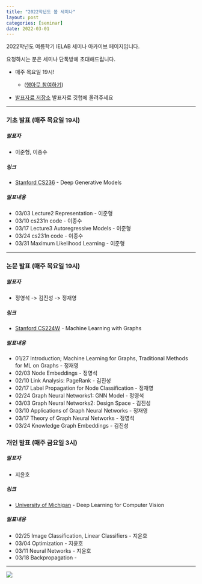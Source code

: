 ```yaml
---
title: "2022학년도 봄 세미나"
layout: post
categories: [seminar]
date: 2022-03-01
---
```


2022학년도 여름학기 IELAB 세미나 아카이브 페이지입니다. 

요청하시는 분은 세미나 단톡방에 초대해드립니다.


- 매주 목요일 19시!
	- ([행아웃 참여하기](https://meet.google.com/qmh-tzbp-vha))

- [발표자료 저장소](https://github.com/Intelligence-Engineering-LAB-KU/Seminar/tree/master/2022_Spring) 발표자료 깃헙에 올려주세요

---

### 기초 발표 (매주 목요일 19시)

##### 발표자

- 이준형, 이종수

##### 링크

- [Stanford CS236](https://deepgenerativemodels.github.io/) - Deep Generative Models


##### 발표내용 

- 03/03 Lecture2 Representation - 이준형
- 03/10 cs231n code - 이종수
- 03/17 Lecture3 Autoregressive Models - 이준형
- 03/24 cs231n code - 이종수
- 03/31 Maximum Likelihood Learning - 이준형

---

### 논문 발표 (매주 목요일 19시)

##### 발표자

- 정영석 -> 김진성 -> 정재영

##### 링크

- [Stanford CS224W](http://web.stanford.edu/class/cs224w/) - Machine Learning with Graphs

##### 발표내용 

- 01/27 Introduction; Machine Learning for Graphs, Traditional Methods for ML on Graphs - 정재영
- 02/03 Node Embeddings - 정영석
- 02/10 Link Analysis: PageRank - 김진성
- 02/17 Label Propagation for Node Classification - 정재영
- 02/24 Graph Neural Networks1: GNN Model - 정영석
- 03/03 Graph Neural Networks2: Design Space - 김진성
- 03/10 Applications of Graph Neural Networks - 정재영
- 03/17 Theory of Graph Neural Networks - 정영석
- 03/24 Knowledge Graph Embeddings - 김진성

### 개인 발표 (매주 금요일 3시)

##### 발표자 

- 지윤호

##### 링크

- [University of Michigan](https://www.youtube.com/watch?v=dJYGatp4SvA&list=PL5-TkQAfAZFbzxjBHtzdVCWE0Zbhomg7r) - Deep Learning for Computer Vision

##### 발표내용

- 02/25 Image Classification, Linear Classifiers - 지윤호
- 03/04 Optimization - 지윤호
- 03/11 Neural Networks - 지윤호
- 03/18 Backpropagation - 

---

![](https://pbs.twimg.com/media/Ef4CZMGUYAA-SOY?format=png&name=240x240)
